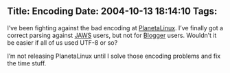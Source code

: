 Title: Encoding
Date: 2004-10-13 18:14:10
Tags: 
---
<p>I’ve been fighting against the bad encoding at <a href="http://web.archive.org/web/20041018111240/http://www.planetalinux.com.mx/">PlanetaLinux</a>. I’ve finally got a correct parsing against <a href="http://web.archive.org/web/20041018111240/http://jaws-project.sf.net/">JAWS</a> users, but not for <a href="http://web.archive.org/web/20041018111240/http://blogger.com/">Blogger</a> users. Wouldn’t it be easier if all of us used UTF-8 or so?</p>

<p>I’m not releasing PlanetaLinux until I solve those encoding problems and fix the time stuff.</p>
